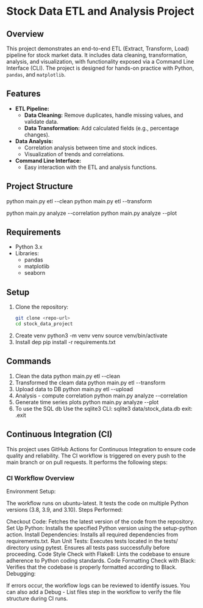 # Stock Data ETL and Analysis Project

## Overview
This project demonstrates an end-to-end ETL (Extract, Transform, Load) pipeline for stock market data. It includes data cleaning, transformation, analysis, and visualization, with functionality exposed via a Command Line Interface (CLI). The project is designed for hands-on practice with Python, `pandas`, and `matplotlib`.

## Features
- **ETL Pipeline:**
  - **Data Cleaning:** Remove duplicates, handle missing values, and validate data.
  - **Data Transformation:** Add calculated fields (e.g., percentage changes).
- **Data Analysis:**
  - Correlation analysis between time and stock indices.
  - Visualization of trends and correlations.
- **Command Line Interface:**
  - Easy interaction with the ETL and analysis functions.

## Project Structure

<!-- run etl -->
python main.py etl --clean
python main.py etl --transform
<!-- run analysis -->
python main.py analyze --correlation
python main.py analyze --plot


## Requirements
- Python 3.x
- Libraries:
  - pandas
  - matplotlib
  - seaborn

## Setup
1. Clone the repository:
   ```bash
   git clone <repo-url>
   cd stock_data_project
2. Create venv
    python3 -m venv venv
    source venv/bin/activate
3. Install dep
    pip install -r requirements.txt

## Commands
1. Clean the data
    python main.py etl --clean
2. Transformed the cleam data
    python main.py etl --transform
3. Upload data to DB
    python main.py etl --upload
4. Analysis - compute correlation
    python main.py analyze --correlation
5. Generate time series plots
    python main.py analyze --plot
6. To use the SQL db
  Use the sqlite3 CLI:
  sqlite3 data/stock_data.db
  exit:
  .exit
   
## Continuous Integration (CI)
This project uses GitHub Actions for Continuous Integration to ensure code quality and reliability. The CI workflow is triggered on every push to the main branch or on pull requests. It performs the following steps:

### CI Workflow Overview
Environment Setup:

The workflow runs on ubuntu-latest.
It tests the code on multiple Python versions (3.8, 3.9, and 3.10).
Steps Performed:

Checkout Code: Fetches the latest version of the code from the repository.
Set Up Python: Installs the specified Python version using the setup-python action.
Install Dependencies: Installs all required dependencies from requirements.txt.
Run Unit Tests:
Executes tests located in the tests/ directory using pytest.
Ensures all tests pass successfully before proceeding.
Code Style Check with Flake8:
Lints the codebase to ensure adherence to Python coding standards.
Code Formatting Check with Black:
Verifies that the codebase is properly formatted according to Black.
Debugging:

If errors occur, the workflow logs can be reviewed to identify issues. You can also add a Debug - List files step in the workflow to verify the file structure during CI runs.
